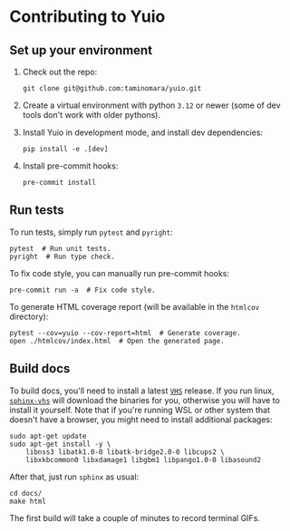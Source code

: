 # Contributing to Yuio

## Set up your environment

1. Check out the repo:

   ```shell
   git clone git@github.com:taminomara/yuio.git
   ```

2. Create a virtual environment with python `3.12` or newer
   (some of dev tools don't work with older pythons).

3. Install Yuio in development mode, and install dev dependencies:

   ```shell
   pip install -e .[dev]
   ```

4. Install pre-commit hooks:

   ```shell
   pre-commit install
   ```

## Run tests

To run tests, simply run `pytest` and `pyright`:

```shell
pytest  # Run unit tests.
pyright  # Run type check.
```

To fix code style, you can manually run pre-commit hooks:

```shell
pre-commit run -a  # Fix code style.
```

To generate HTML coverage report
(will be available in the `htmlcov` directory):

```shell
pytest --cov=yuio --cov-report=html  # Generate coverage.
open ./htmlcov/index.html  # Open the generated page.
```


## Build docs

To build docs, you'll need to install a latest [`VHS`] release.
If you run linux, [`sphinx-vhs`] will download the binaries for you,
otherwise you will have to install it yourself. Note that if you're running WSL
or other system that doesn't have a browser,
you might need to install additional packages:

```shell
sudo apt-get update
sudo apt-get install -y \
    libnss3 libatk1.0-0 libatk-bridge2.0-0 libcups2 \
    libxkbcommon0 libxdamage1 libgbm1 libpango1.0-0 libasound2
```

After that, just run `sphinx` as usual:

```shell
cd docs/
make html
```

The first build will take a couple of minutes to record terminal GIFs.

[`VHS`]: https://github.com/charmbracelet/vhs?tab=readme-ov-file#installation
[`sphinx-vhs`]: https://github.com/taminomara/sphinx-vhs
